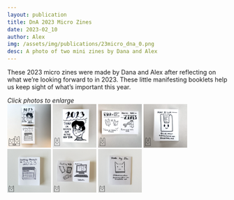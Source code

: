 ```yaml
---
layout: publication
title: DnA 2023 Micro Zines
date: 2023-02_10
author: Alex
img: /assets/img/publications/23micro_dna_0.png
desc: A photo of two mini zines by Dana and Alex
---
```


These 2023 micro zines were made by Dana and Alex after reflecting on what we’re looking forward to in 2023. These little manifesting booklets help us keep sight of what’s important this year.

*Click photos to enlarge*  
<a href="/assets/img/publications/23micro_dna_1.png"><img src="/assets/img/publications/23micro_dna_1.png" alt="A photo of two mini zines by Dana and Alex." width="100"></a>
<a href="/assets/img/publications/23micro_alex_1.png"><img src="/assets/img/publications/23micro_alex_1.png" alt="A photo of the cover of Things I’m Excited for in the New Year, a zine by Alex O'Keefe." width="100"></a>
<a href="/assets/img/publications/23micro_alex_2.png"><img src="/assets/img/publications/23micro_alex_2.png" alt="A photo of inside pages in Things I’m Excited for in the New Year, a zine by Alex O'Keefe." width="100"></a>
<a href="/assets/img/publications/23micro_alex_3.png"><img src="/assets/img/publications/23micro_alex_3.png" alt="A photo of the back cover of Things I’m Excited for in the New Year, a zine by Alex O'Keefe." width="100"></a>
<a href="/assets/img/publications/2023-micro_dana_1.png"><img src="/assets/img/publications/2023-micro_dana_1.png" alt="A photo of the cover of Looking Forward to 2023, a zine by Dana Amundsen." width="100"></a>
<a href="/assets/img/publications/2023-micro_dana_2.png"><img src="/assets/img/publications/2023-micro_dana_2.png" alt="A photo of inside pages in Looking Forward to 2023, a zine by Dana Amundsen." width="100"></a>
<a href="/assets/img/publications/2023-micro_dana_3.png"><img src="/assets/img/publications/2023-micro_dana_3.png" alt="A photo of the back cover of Looking Forward to 2023, a zine by Dana Amundsen." width="100"></a>
